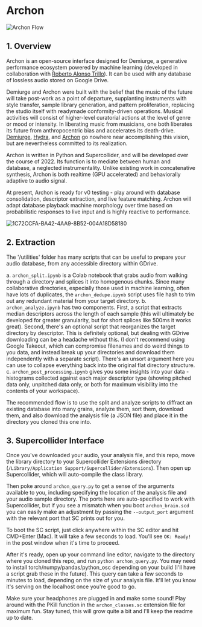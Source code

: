 # Archon 
![Archon Flow](https://user-images.githubusercontent.com/29315147/169671284-69a5be7d-8212-43d4-bfd0-f12ef9069e3a.png)

## 1. Overview
Archon is an open-source interface designed for Demiurge, a generative performance ecosystem powered by machine learning (developed in collaboration with [Roberto Alonso Trillo](https://robertoalonsotrillo.com/projects/)). It can be used with any database of lossless audio stored on Google Drive.

Demiurge and Archon were built with the belief that the music of the future will take post-work as a point of departure, supplanting instruments with style transfer, sample library generation, and pattern proliferation, replacing the studio itself with readymade conformity-driven operations. Musical activities will consist of higher-level curatorial actions at the level of genre or mood or intensity. In liberating music from musicians, one both liberates its future from anthropocentric bias and accelerates its death-drive. [Demiurge](www.marekpoliks.com/demiurge), [Hydra](www.marekpoliks.com/hydra), and [Archon](www.marekpoliks.com/archon) go nowhere near accomplishing this vision, but are nevertheless committed to its realization.

Archon is written in Python and Supercollider, and will be developed over the course of 2022. Its function is to mediate between human and database, a neglected instrumentality. Unlike existing work in concatenative synthesis, Archon is both realtime (GPU accelerated) and behaviorally adaptive to audio signal. 

At present, Archon is ready for v0 testing - play around with database consolidation, descriptor extraction, and live feature matching. Archon will adapt database playback machine morphology over time based on probabilistic responses to live input and is highly reactive to performance.

![1C72CCFA-BA42-4AA9-8B52-004A18D58180](https://user-images.githubusercontent.com/29315147/169711042-dc4a23f0-89e6-4b52-8819-f86086409b9f.JPG)

## 2. Extraction
The '/utilities' folder has many scripts that can be useful to prepare your audio database, from any accessible directory within GDrive. 

a. `archon_split.ipynb` is a Colab notebook that grabs audio from walking through a directory and splices it into homogenous chunks. Since many collaborative directories, especially those used in machine learning, often have lots of duplicates, the `archon_dedupe.ipynb` script uses file hash to trim out any redundant material from your target directory.
b. `archon_analyze.ipynb` has two components. First, a script that extracts median descriptors across the length of each sample (this will ultimately be developed for greater granularity, but for short splices like 500ms it works great). Second, there's an optional script that reorganizes the target directory by descriptor. This is definitely optional, but dealing with GDrive downloading can be a headache without this. (I don't recommend using Google Takeout, which can compromise filenames and do weird things to you data, and instead break up your directories and download them independently with a separate script). There's an unsort argument here you can use to collapse everything back into the original flat directory structure.
c. `archon_post_processing.ipynb` gives you some insights into your data - histograms collected against each major descriptor type (showing pitched data only, unpitched data only, or both for maximum visibility into the contents of your workspace).

The recommended flow is to use the split and analyze scripts to diffract an existing database into many grains, analyze them, sort them, download them, and also download the analysis file (a JSON file) and place it in the directory you cloned this one into.

## 3. Supercollider Interface 
Once you've downloaded your audio, your analysis file, and this repo, move the library directory to your Supercollider Extensions directory (`/Library/Application Support/Supercollider/Extensions`). Then open up Supercollider, which will auto-compile the class library. 

Then poke around `archon_query.py` to get a sense of the arguments available to you, including specifying the location of the analysis file and your audio sample directory. The ports here are auto-specified to work with Supercollider, but if you see a mismatch when you boot `archon_brain.scd` you can easily make an adjustment by passing the `--output_port` argument with the relevant port that SC prints out for you.

To boot the SC script, just click anywhere within the SC editor and hit CMD+Enter (Mac). It will take a few seconds to load. You'll see `OK: Ready!` in the post window when it's time to proceed.

After it's ready, open up your command line editor, navigate to the directory where you cloned this repo, and run `python archon_query.py`. You may need to install torch/numpy/pandas/python_osc depending on your build (I'll have a script grab these in the future). This query can take a few seconds to minutes to load, depending on the size of your analysis file. It'll let you know it's serving on the localhost once you're good to go.

Make sure your headphones are plugged in and make some sound! Play around with the PKill function in the `archon_classes.sc` extension file for maximum fun. Stay tuned, this will grow quite a bit and I'll keep the readme up to date.
